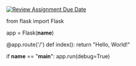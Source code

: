 [![Review Assignment Due Date](https://classroom.github.com/assets/deadline-readme-button-22041afd0340ce965d47ae6ef1cefeee28c7c493a6346c4f15d667ab976d596c.svg)](https://classroom.github.com/a/DxqGQVx4)

from flask import Flask 

app = Flask(__name__)

@app.route('/')
def index():
    return "Hello, World!"

if __name__ == "__main__":
    app.run(debug=True)